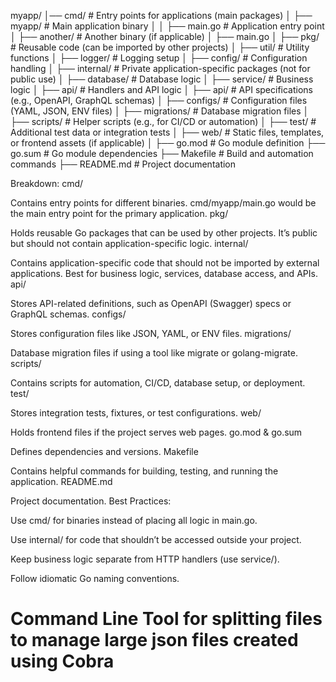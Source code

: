 myapp/
│── cmd/            # Entry points for applications (main packages)
│   ├── myapp/      # Main application binary
│   │   ├── main.go # Application entry point
│   ├── another/    # Another binary (if applicable)
│       ├── main.go 
│
├── pkg/            # Reusable code (can be imported by other projects)
│   ├── util/       # Utility functions
│   ├── logger/     # Logging setup
│   ├── config/     # Configuration handling
│
├── internal/       # Private application-specific packages (not for public use)
│   ├── database/   # Database logic
│   ├── service/    # Business logic
│   ├── api/        # Handlers and API logic
│
├── api/            # API specifications (e.g., OpenAPI, GraphQL schemas)
│
├── configs/        # Configuration files (YAML, JSON, ENV files)
│
├── migrations/     # Database migration files
│
├── scripts/        # Helper scripts (e.g., for CI/CD or automation)
│
├── test/           # Additional test data or integration tests
│
├── web/            # Static files, templates, or frontend assets (if applicable)
│
├── go.mod          # Go module definition
├── go.sum          # Go module dependencies
├── Makefile        # Build and automation commands
├── README.md       # Project documentation



Breakdown:
cmd/

Contains entry points for different binaries.
cmd/myapp/main.go would be the main entry point for the primary application.
pkg/

Holds reusable Go packages that can be used by other projects.
It’s public but should not contain application-specific logic.
internal/

Contains application-specific code that should not be imported by external applications.
Best for business logic, services, database access, and APIs.
api/

Stores API-related definitions, such as OpenAPI (Swagger) specs or GraphQL schemas.
configs/

Stores configuration files like JSON, YAML, or ENV files.
migrations/

Database migration files if using a tool like migrate or golang-migrate.
scripts/

Contains scripts for automation, CI/CD, database setup, or deployment.
test/

Stores integration tests, fixtures, or test configurations.
web/

Holds frontend files if the project serves web pages.
go.mod & go.sum

Defines dependencies and versions.
Makefile

Contains helpful commands for building, testing, and running the application.
README.md

Project documentation.
Best Practices:

Use cmd/ for binaries instead of placing all logic in main.go.

Use internal/ for code that shouldn’t be accessed outside your project.

Keep business logic separate from HTTP handlers (use service/).

Follow idiomatic Go naming conventions.


# Command Line Tool for splitting files to manage large json files  created using Cobra 

